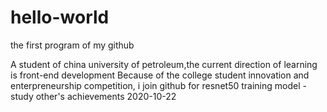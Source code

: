 # hello-world
the first program of my github

A student of china university of petroleum,the current direction of learning is front-end development
Because of the college student innovation and enterpreneurship competition, i join github for resnet50 training model - study other's achievements 
2020-10-22
